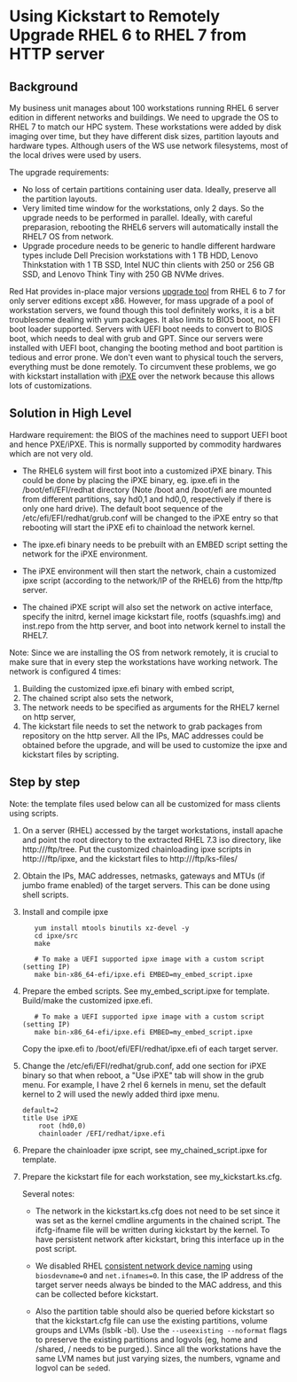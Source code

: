 # Using Kickstart to Remotely Upgrade RHEL 6 to RHEL 7 from HTTP server

## Background
My business unit manages about 100 workstations running RHEL 6 server edition in different networks and buildings. We need to upgrade the OS to RHEL 7 to match our HPC system. These workstations were added by disk imaging over time, but they have different disk sizes, partition layouts and hardware types. Although users of the WS use network filesystems, most of the local drives were used by users.

The upgrade requirements:

+ No loss of certain partitions containing user data. Ideally, preserve all the partition layouts. 
+ Very limited time window for the workstations, only 2 days. So the upgrade needs to be performed in parallel. Ideally, with careful preparasion, rebooting the RHEL6 servers will automatically install the RHEL7 OS from network.
+ Upgrade procedure needs to be generic to handle different hardware types include Dell Precision workstations with 1 TB HDD, Lenovo Thinkstation with 1 TB SSD, Intel NUC thin clients with 250 or 256 GB SSD, and Lenovo Think Tiny with 250 GB NVMe drives. 

Red Hat provides in-place major versions [upgrade tool](https://access.redhat.com/solutions/637583) from RHEL 6 to 7 for only server editions except x86. However, for mass upgrade of a pool of workstation servers, we found though this tool definitely works, it is a bit troublesome dealing with yum packages. It also limits to BIOS boot, no EFI boot loader supported. Servers with UEFI boot needs to convert to BIOS boot, which needs to deal with grub and GPT. Since our servers were installed with UEFI boot, changing the booting method and boot partition is tedious and error prone. We don't even want to physical touch the servers, everything must be done remotely. To circumvent these problems, we go with kickstart installation with [iPXE](http://ipxe.org/) over the network because this allows lots of customizations.


## Solution in High Level

Hardware requirement: the BIOS of the machines need to support UEFI boot and hence PXE/iPXE. This is normally supported by commodity hardwares which are not very old. 

+ The RHEL6 system will first boot into a customized iPXE binary. This could be done by placing the iPXE binary, eg. ipxe.efi in the /boot/efi/EFI/redhat directory (Note /boot and /boot/efi are mounted from different partitions, say hd0,1 and hd0,0, respectively if there is only one hard drive). The default boot sequence of the /etc/efi/EFI/redhat/grub.conf will be changed to the iPXE entry so that rebooting will start the iPXE efi to chainload the network kernel. 

+ The ipxe.efi binary needs to be prebuilt with an EMBED script setting the network for the iPXE environment. 

+ The iPXE environment will then start the network, chain a customized ipxe script (according to the network/IP of the RHEL6) from the http/ftp server. 

+ The chained iPXE script will also set the network on active interface, specify the initrd, kernel image kickstart file, rootfs (squashfs.img) and inst.repo from the http server, and boot into network kernel to install the RHEL7. 

Note: Since we are installing the OS from network remotely, it is crucial to make sure that in every step the workstations have working network. The network is configured 4 times:
1. Building the customized ipxe.efi binary with embed script,
2. The chained script also sets the network,
3. The network needs to be specified as arguments for the RHEL7 kernel on http server,
4. The kickstart file needs to set the network to grab packages from repository on the http server.
All the IPs, MAC addresses could be obtained before the upgrade, and will be used to customize the ipxe and kickstart files by scripting.


## Step by step

Note: the template files used below can all be customized for mass clients using scripts. 

1. On a server (RHEL) accessed by the target workstations, install apache and point the root directory to the extracted RHEL 7.3 iso directory, like http://<server>/ftp/tree. Put the customized chainloading ipxe scripts in http://<server>/ftp/ipxe, and the kickstart files to http://<server>/ftp/ks-files/

2. Obtain the IPs, MAC addresses, netmasks, gateways and MTUs (if jumbo frame enabled) of the target servers. This can be done using shell scripts. 

3. Install and compile ipxe
   ```git clone http://git.ipxe.org/ipxe.git
      yum install mtools binutils xz-devel -y
      cd ipxe/src
      make

      # To make a UEFI supported ipxe image with a custom script (setting IP)
      make bin-x86_64-efi/ipxe.efi EMBED=my_embed_script.ipxe
   ```

4. Prepare the embed scripts. See my_embed_script.ipxe for template.
   Build/make the customized ipxe.efi.

   ```
      # To make a UEFI supported ipxe image with a custom script (setting IP)
      make bin-x86_64-efi/ipxe.efi EMBED=my_embed_script.ipxe
   ```

   Copy the ipxe.efi to /boot/efi/EFI/redhat/ipxe.efi of each target server.

5. Change the /etc/efi/EFI/redhat/grub.conf, add one section for iPXE binary so that when reboot, a "Use iPXE" tab will show in the grub menu. For example, I have 2 rhel 6 kernels in menu, set the default kernel to 2 will used the newly added third ipxe menu. 

    ```
    default=2
    title Use iPXE 
        root (hd0,0)
        chainloader /EFI/redhat/ipxe.efi
    ```

6. Prepare the chainloader ipxe script, see my_chained_script.ipxe for template.

7. Prepare the kickstart file for each workstation, see my_kickstart.ks.cfg. 

   Several notes:

   * The network in the kickstart.ks.cfg does not need to be set since it was set as the kernel cmdline arguments in the chained script. The ifcfg-ifname file will be written during kickstart by the kernel. To have persistent network after kickstart, bring this interface up in the post script. 

   * We disabled RHEL [consistent network device naming](https://access.redhat.com/documentation/en-us/red_hat_enterprise_linux/7/html/networking_guide/ch-consistent_network_device_naming) using `biosdevname=0` and `net.ifnames=0`. In this case, the IP address of the target server needs always be binded to the MAC address, and this can be collected before kickstart. 

   * Also the partition table should also be queried before kickstart so that the kickstart.cfg file can use the existing partitions, volume groups and LVMs (lsblk -bl). Use the `--useexisting --noformat` flags to preserve the existing partitions and logvols (eg, home and /shared, / needs to be purged.). Since all the workstations have the same LVM names but just varying sizes, the numbers, vgname and logvol can be `sed`ed.



